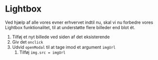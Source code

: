 # Lightbox

Ved hjælp af alle vores evner erhvervet indtil nu, skal vi nu forbedre vores Lightbox funktionalitet, til at understøtte flere billeder end blot ét.

1. Tilføj et nyt billede ved siden af det eksisterende
2. Giv det `onclick`
3. Udvid `openModal` til at tage imod et argument `imgUrl`
   1. Tilføj `img.src = imgUrl`
